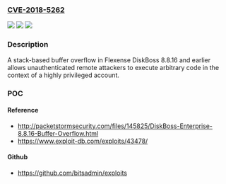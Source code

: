 ### [CVE-2018-5262](https://cve.mitre.org/cgi-bin/cvename.cgi?name=CVE-2018-5262)
![](https://img.shields.io/static/v1?label=Product&message=n%2Fa&color=blue)
![](https://img.shields.io/static/v1?label=Version&message=n%2Fa&color=blue)
![](https://img.shields.io/static/v1?label=Vulnerability&message=n%2Fa&color=brighgreen)

### Description

A stack-based buffer overflow in Flexense DiskBoss 8.8.16 and earlier allows unauthenticated remote attackers to execute arbitrary code in the context of a highly privileged account.

### POC

#### Reference
- http://packetstormsecurity.com/files/145825/DiskBoss-Enterprise-8.8.16-Buffer-Overflow.html
- https://www.exploit-db.com/exploits/43478/

#### Github
- https://github.com/bitsadmin/exploits

